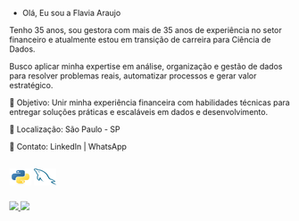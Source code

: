 -  Olá, Eu sou a Flavia Araujo 

Tenho 35 anos, sou gestora com mais de 35 anos de experiência no setor financeiro e atualmente estou em transição de carreira para Ciência de Dados.

Busco aplicar minha expertise em análise, organização e gestão de dados para resolver problemas reais, automatizar processos e gerar valor estratégico.

🎯 Objetivo: Unir minha experiência financeira com habilidades técnicas para entregar soluções práticas e escaláveis em dados e desenvolvimento.

📍 Localização: São Paulo - SP

🔗 Contato: LinkedIn | WhatsApp


<div style="display: inline_block"><br>
  <img align="center" alt="Python" height="30" width="40" src="https://raw.githubusercontent.com/devicons/devicon/master/icons/python/python-original.svg">
  <img align="center" alt="MySQL" height="30" width="40" src="https://raw.githubusercontent.com/devicons/devicon/master/icons/mysql/mysql-original.svg">
</div>


##

<div> 
  <a href="https://www.linkedin.com/in/lflaviaaraujo" target="_blank">
    <img src="https://img.shields.io/badge/-LinkedIn-%230077B5?style=for-the-badge&logo=linkedin&logoColor=white">
  </a> 
  <a href="mailto:lflavia.araujo@gmail.com">
    <img src="https://img.shields.io/badge/-Gmail-%23333?style=for-the-badge&logo=gmail&logoColor=white">
  </a>
</div>

<!---
Flavia116/Flavia116 is a ✨ special ✨ repository because its `README.md` (this file) appears on your GitHub profile.
You can click the Preview link to take a look at your changes.
--->
